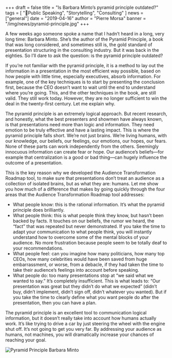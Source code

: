 +++
draft = false
title = "Is Barbara Minto’s pyramid principle outdated?"
tags = [ "Public Speaking", "Storytelling", "Consulting" ]
news = ["general"]
date = "2019-04-16"
author = "Pierre Morsa"
banner = "/img/news/pyramid-principle.jpg"
+++

A few weeks ago someone spoke a name that I hadn’t heard in a long, very long time: Barbara Minto. She’s the author of the Pyramid Principle, a book that was long considered, and sometimes still is, the gold standard of presentation structuring in the consulting industry. But it was back in the eighties. So I’ll dare to ask the question: is the pyramid principle outdated?

If you’re not familiar with the pyramid principle, it is a method to lay out the information in a presentation in the most efficient way possible, based on how people with little time, especially executives, absorb information. For example, one of the key techniques is to start by presenting the conclusion first, because the CEO doesn’t want to wait until the end to understand where you’re going. This, and the other techniques in the book, are still valid. They still work today. However, they are no longer sufficient to win the deal in the twenty-first century. Let me explain why.

The pyramid principle is an extremely logical approach. But recent research, and honestly, what the best presenters and showmen have always known, is that presentations need more than logic and information. They need emotion to be truly effective and have a lasting impact. This is where the pyramid principle falls short. We’re not just brains. We’re living humans, with our knowledge, our beliefs, our feelings, our emotions, our hopes, our fears. None of these parts can work independently from the others. Seemingly innocuous information can create fear or hope. Our audience’s beliefs—for example that centralization is a good or bad thing—can hugely influence the outcome of a presentation.

This is the key reason why we developed the Audience Transformation Roadmap tool, to make sure that presentations don’t treat an audience as a collection of isolated brains, but as what they are: humans. Let me show you how much of a difference that makes by going quickly through the four areas that the Audience Transformation Roadmap tool addresses:


- What people know: this is the rational information. It’s what the pyramid principle does brilliantly.
- What people think: this is what people think they know, but hasn’t been backed by facts. It touches on our beliefs, the rumor we heard, the “fact” that was repeated but never demonstrated. If you take the time to adapt your communication to what people think, you will instantly understand how to overcome some of the mental blocks of your audience. No more frustration because people seem to be totally deaf to your recommendations.
- What people feel: can you imagine how many politicians, how many top CEOs, how many celebrities would have been saved from huge embarrassment, or worse, from a debacle, if they had taken the time to take their audience’s feelings into account before speaking.
- What people do: too many presentations stop at “we said what we wanted to say.” It’s completely insufficient. This is what leads to: “Our presentation was great but they didn’t do what we expected” (didn’t buy, didn’t implement, didn’t sign off, didn’t whatever you wanted). But if you take the time to clearly define what you want people do after the presentation, then you can have a plan.

The pyramid principle is an excellent tool to communication logical information, but it doesn’t really take into account how humans actually work. It’s like trying to drive a car by just steering the wheel with the engine shut off. It’s not going to get you very far. By addressing your audience as humans, not machines, you will dramatically increase your chances of reaching your goal.

![Pyramid Principle Barbara Minto](/img/news/pyramid-principle.jpg)